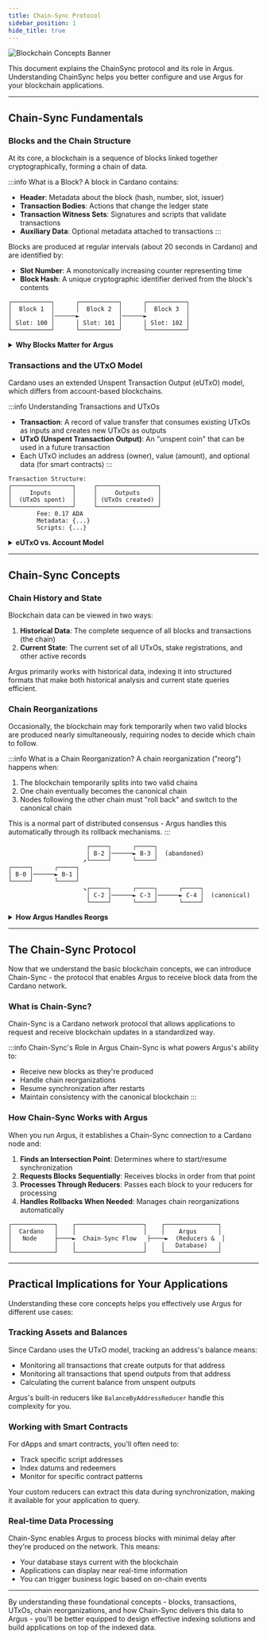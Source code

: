 ```yaml
---
title: Chain-Sync Protocol
sidebar_position: 1
hide_title: true
---
```


![Blockchain Concepts Banner](/img/docs/argus/core-concepts/chain-sync-protocol-banner.webp)

This document explains the ChainSync protocol and its role in Argus. Understanding ChainSync helps you better configure and use Argus for your blockchain applications.

---

## Chain-Sync Fundamentals

### Blocks and the Chain Structure

At its core, a blockchain is a sequence of blocks linked together cryptographically, forming a chain of data.

:::info What is a Block?
A block in Cardano contains:
- **Header**: Metadata about the block (hash, number, slot, issuer)
- **Transaction Bodies**: Actions that change the ledger state
- **Transaction Witness Sets**: Signatures and scripts that validate transactions
- **Auxiliary Data**: Optional metadata attached to transactions
:::

Blocks are produced at regular intervals (about 20 seconds in Cardano) and are identified by:
- **Slot Number**: A monotonically increasing counter representing time
- **Block Hash**: A unique cryptographic identifier derived from the block's contents

```
┌───────────┐      ┌───────────┐      ┌───────────┐
│  Block 1  │      │  Block 2  │      │  Block 3  │
│           │──────►           │──────►           │
│ Slot: 100 │      │ Slot: 101 │      │ Slot: 102 │
└───────────┘      └───────────┘      └───────────┘
```

<details>
<summary><strong>Why Blocks Matter for Argus</strong></summary>

Argus processes blocks sequentially to update your database. Each block represents a specific point in history, with:

- A guaranteed order of transactions
- A timestamp (via its slot number)
- Changes to the ledger state

When you implement reducers in Argus, you're defining how to transform block data into useful information for your application.
</details>

### Transactions and the UTxO Model

Cardano uses an extended Unspent Transaction Output (eUTxO) model, which differs from account-based blockchains.

:::info Understanding Transactions and UTxOs
- **Transaction**: A record of value transfer that consumes existing UTxOs as inputs and creates new UTxOs as outputs
- **UTxO (Unspent Transaction Output)**: An "unspent coin" that can be used in a future transaction
- Each UTxO includes an address (owner), value (amount), and optional data (for smart contracts)
:::

```
Transaction Structure:
┌─────────────────┐     ┌─────────────────┐
│     Inputs      │     │     Outputs     │
│  (UTxOs spent)  │     │ (UTxOs created) │
└─────────────────┘     └─────────────────┘
        Fee: 0.17 ADA
        Metadata: {...}
        Scripts: {...}
```

<details>
<summary><strong>eUTxO vs. Account Model</strong></summary>

Unlike account-based models (like Ethereum) where you have balances, in Cardano:
- You don't have a single "balance" - you have a collection of UTxOs
- Each transaction must consume entire UTxOs and create new ones
- This design enables more predictable transaction outcomes and better parallelism

When Argus indexes address balances, it's actually tracking all UTxOs associated with that address.
</details>

---

## Chain-Sync Concepts

### Chain History and State

Blockchain data can be viewed in two ways:

1. **Historical Data**: The complete sequence of all blocks and transactions (the chain)
2. **Current State**: The current set of all UTxOs, stake registrations, and other active records

Argus primarily works with historical data, indexing it into structured formats that make both historical analysis and current state queries efficient.

### Chain Reorganizations

Occasionally, the blockchain may fork temporarily when two valid blocks are produced nearly simultaneously, requiring nodes to decide which chain to follow.

:::info What is a Chain Reorganization?
A chain reorganization ("reorg") happens when:
1. The blockchain temporarily splits into two valid chains
2. One chain eventually becomes the canonical chain
3. Nodes following the other chain must "roll back" and switch to the canonical chain

This is a normal part of distributed consensus - Argus handles this automatically through its rollback mechanisms.
:::

```
                      ┌─────┐      ┌─────┐
                      │ B-2 │──────► B-3 │  (abandoned)
                     ↗└─────┘      └─────┘
┌─────┐      ┌─────┐
│ B-0 │──────► B-1 │
└─────┘      └─────┘
                     ↘┌─────┐      ┌─────┐      ┌─────┐
                      │ C-2 │──────► C-3 │──────► C-4 │  (canonical)
                      └─────┘      └─────┘      └─────┘
```

<details>
<summary><strong>How Argus Handles Reorgs</strong></summary>

When a reorg occurs, Argus:
1. Receives a rollback notification with a slot number
2. Calls `RollBackwardAsync` on all reducers to revert database state
3. Processes the new canonical blocks via `RollForwardAsync`

This ensures your database always reflects the canonical chain state.
</details>

---

## The Chain-Sync Protocol

Now that we understand the basic blockchain concepts, we can introduce Chain-Sync - the protocol that enables Argus to receive block data from the Cardano network.

### What is Chain-Sync?

Chain-Sync is a Cardano network protocol that allows applications to request and receive blockchain updates in a standardized way.

:::info Chain-Sync's Role in Argus
Chain-Sync is what powers Argus's ability to:
- Receive new blocks as they're produced
- Handle chain reorganizations
- Resume synchronization after restarts
- Maintain consistency with the canonical blockchain
:::

### How Chain-Sync Works with Argus

When you run Argus, it establishes a Chain-Sync connection to a Cardano node and:

1. **Finds an Intersection Point**: Determines where to start/resume synchronization
2. **Requests Blocks Sequentially**: Receives blocks in order from that point
3. **Processes Through Reducers**: Passes each block to your reducers for processing
4. **Handles Rollbacks When Needed**: Manages chain reorganizations automatically

```
┌────────────┐    ┌───────────────────┐    ┌───────────────┐
│  Cardano   │    │                   │    │    Argus      │
│   Node     ├────►  Chain-Sync Flow   ├────►  (Reducers &  │
│            │    │                   │    │   Database)   │
└────────────┘    └───────────────────┘    └───────────────┘
```


---

## Practical Implications for Your Applications

Understanding these core concepts helps you effectively use Argus for different use cases:

### Tracking Assets and Balances

Since Cardano uses the UTxO model, tracking an address's balance means:
- Monitoring all transactions that create outputs for that address
- Monitoring all transactions that spend outputs from that address
- Calculating the current balance from unspent outputs

Argus's built-in reducers like `BalanceByAddressReducer` handle this complexity for you.

### Working with Smart Contracts

For dApps and smart contracts, you'll often need to:
- Track specific script addresses
- Index datums and redeemers
- Monitor for specific contract patterns

Your custom reducers can extract this data during synchronization, making it available for your application to query.

### Real-time Data Processing

Chain-Sync enables Argus to process blocks with minimal delay after they're produced on the network. This means:
- Your database stays current with the blockchain
- Applications can display near real-time information
- You can trigger business logic based on on-chain events

---

By understanding these foundational concepts - blocks, transactions, UTxOs, chain reorganizations, and how Chain-Sync delivers this data to Argus - you'll be better equipped to design effective indexing solutions and build applications on top of the indexed data.